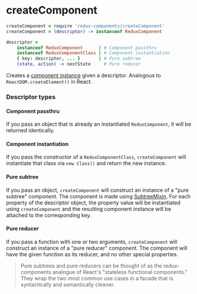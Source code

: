 # createComponent
```coffeescript
createComponent = require 'redux-components/createComponent'
createComponent = (descriptor) -> instanceof ReduxComponent

descriptor =
	instanceof ReduxComponent      | # Component passthru
	instanceof ReduxComponentClass | # Component instantiation
	{ key: descriptor, ... }       | # Pure subtree
	(state, action) -> nextState     # Pure reducer
```
Creates a [component instance](Components.md) given a descriptor. Analogous to `ReactDOM.createElement()` in React.

### Descriptor types

#### Component passthru
If you pass an object that is already an instantiated `ReduxComponent`, it will be returned identically.

#### Component instantiation
If you pass the constructor of a `ReduxComponentClass`, `createComponent` will instantiate that class via `new Class()` and return the new instance.

#### Pure subtree
If you pass an object, `createComponent` will construct an instance of a "pure subtree" component. The component is made using [SubtreeMixin](SubtreeMixin.md). For each property of the descriptor object, the property value will be instantiated using `createComponent` and the resulting component instance will be attached to the corresponding key.

#### Pure reducer
If you pass a function with one or two arguments, `createComponent` will construct an instance of a "pure reducer" component. The component will have the given function as its reducer, and no other special properties.

> Pure subtrees and pure reducers can be thought of as the redux-components analogue of React's "stateless functional components." They wrap the two most common use cases in a facade that is syntactically and semantically cleaner.
